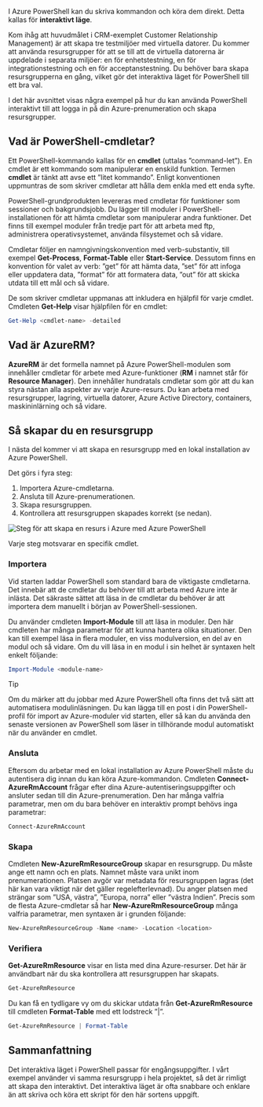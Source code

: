 I Azure PowerShell kan du skriva kommandon och köra dem direkt. Detta kallas för **interaktivt läge**.

Kom ihåg att huvudmålet i CRM-exemplet Customer Relationship Management) är att skapa tre testmiljöer med virtuella datorer. Du kommer att använda resursgrupper för att se till att de virtuella datorerna är uppdelade i separata miljöer: en för enhetstestning, en för integrationstestning och en för acceptanstestning. Du behöver bara skapa resursgrupperna en gång, vilket gör det interaktiva läget för PowerShell till ett bra val.

I det här avsnittet visas några exempel på hur du kan använda PowerShell interaktivt till att logga in på din Azure-prenumeration och skapa resursgrupper.

## <a name="what-are-powershell-cmdlets"></a>Vad är PowerShell-cmdletar?
Ett PowerShell-kommando kallas för en **cmdlet** (uttalas ”command-let”). En cmdlet är ett kommando som manipulerar en enskild funktion. Termen **cmdlet** är tänkt att avse ett ”litet kommando”. Enligt konventionen uppmuntras de som skriver cmdletar att hålla dem enkla med ett enda syfte.

PowerShell-grundprodukten levereras med cmdletar för funktioner som sessioner och bakgrundsjobb. Du lägger till moduler i PowerShell-installationen för att hämta cmdletar som manipulerar andra funktioner. Det finns till exempel moduler från tredje part för att arbeta med ftp, administrera operativsystemet, använda filsystemet och så vidare.

Cmdletar följer en namngivningskonvention med verb-substantiv, till exempel **Get-Process**, **Format-Table** eller **Start-Service**. Dessutom finns en konvention för valet av verb: ”get” för att hämta data, ”set” för att infoga eller uppdatera data, ”format” för att formatera data, ”out” för att skicka utdata till ett mål och så vidare.

De som skriver cmdletar uppmanas att inkludera en hjälpfil för varje cmdlet. Cmdleten **Get-Help** visar hjälpfilen för en cmdlet:

```powershell
Get-Help <cmdlet-name> -detailed
```

## <a name="what-is-azurerm"></a>Vad är AzureRM?
**AzureRM** är det formella namnet på Azure PowerShell-modulen som innehåller cmdletar för arbete med Azure-funktioner (**RM** i namnet står för **Resource Manager**). Den innehåller hundratals cmdletar som gör att du kan styra nästan alla aspekter av varje Azure-resurs. Du kan arbeta med resursgrupper, lagring, virtuella datorer, Azure Active Directory, containers, maskininlärning och så vidare.

## <a name="how-to-create-a-resource-group"></a>Så skapar du en resursgrupp
I nästa del kommer vi att skapa en resursgrupp med en lokal installation av Azure PowerShell. 

Det görs i fyra steg: 
1. Importera Azure-cmdletarna.
1. Ansluta till Azure-prenumerationen.
1. Skapa resursgruppen.
1. Kontrollera att resursgruppen skapades korrekt (se nedan).

![Steg för att skapa en resurs i Azure med Azure PowerShell](../media-drafts/5-create-resource-overview.png)

Varje steg motsvarar en specifik cmdlet.

### <a name="import"></a>Importera
Vid starten laddar PowerShell som standard bara de viktigaste cmdletarna. Det innebär att de cmdletar du behöver till att arbeta med Azure inte är inlästa. Det säkraste sättet att läsa in de cmdletar du behöver är att importera dem manuellt i början av PowerShell-sessionen.

Du använder cmdleten **Import-Module** till att läsa in moduler. Den här cmdleten har många parametrar för att kunna hantera olika situationer. Den kan till exempel läsa in flera moduler, en viss modulversion, en del av en modul och så vidare. Om du vill läsa in en modul i sin helhet är syntaxen helt enkelt följande:

```powershell
Import-Module <module-name>
```

> [!TIP]
> Om du märker att du jobbar med Azure PowerShell ofta finns det två sätt att automatisera modulinläsningen. Du kan lägga till en post i din PowerShell-profil för import av Azure-moduler vid starten, eller så kan du använda den senaste versionen av PowerShell som läser in tillhörande modul automatiskt när du använder en cmdlet.

### <a name="connect"></a>Ansluta
Eftersom du arbetar med en lokal installation av Azure PowerShell måste du autentisera dig innan du kan köra Azure-kommandon. Cmdleten **Connect-AzureRmAccount** frågar efter dina Azure-autentiseringsuppgifter och ansluter sedan till din Azure-prenumeration. Den har många valfria parametrar, men om du bara behöver en interaktiv prompt behövs inga parametrar:

```powershell
Connect-AzureRmAccount
```

### <a name="create"></a>Skapa
Cmdleten **New-AzureRmResourceGroup** skapar en resursgrupp. Du måste ange ett namn och en plats. Namnet måste vara unikt inom prenumerationen. Platsen avgör var metadata för resursgruppen lagras (det här kan vara viktigt när det gäller regelefterlevnad). Du anger platsen med strängar som ”USA, västra”, ”Europa, norra” eller ”västra Indien”. Precis som de flesta Azure-cmdletar så har **New-AzureRmResourceGroup** många valfria parametrar, men syntaxen är i grunden följande:

```powershell
New-AzureRmResourceGroup -Name <name> -Location <location>
```

### <a name="verify"></a>Verifiera
**Get-AzureRmResource** visar en lista med dina Azure-resurser. Det här är användbart när du ska kontrollera att resursgruppen har skapats.

```powershell
Get-AzureRmResource
```

Du kan få en tydligare vy om du skickar utdata från **Get-AzureRmResource** till cmdleten **Format-Table** med ett lodstreck ”|”.

```powershell
Get-AzureRmResource | Format-Table
```

## <a name="summary"></a>Sammanfattning
Det interaktiva läget i PowerShell passar för engångsuppgifter. I vårt exempel använder vi samma resursgrupp i hela projektet, så det är rimligt att skapa den interaktivt. Det interaktiva läget är ofta snabbare och enklare än att skriva och köra ett skript för den här sortens uppgift.
